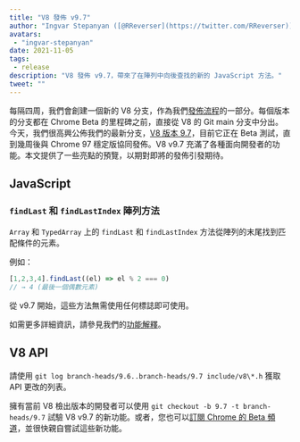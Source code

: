 ```yaml
---
title: "V8 發佈 v9.7"
author: "Ingvar Stepanyan ([@RReverser](https://twitter.com/RReverser))"
avatars: 
 - "ingvar-stepanyan"
date: 2021-11-05
tags: 
 - release
description: "V8 發佈 v9.7，帶來了在陣列中向後查找的新的 JavaScript 方法。"
tweet: ""
---
```

每隔四周，我們會創建一個新的 V8 分支，作為我們[發佈流程](https://v8.dev/docs/release-process)的一部分。每個版本的分支都在 Chrome Beta 的里程碑之前，直接從 V8 的 Git main 分支中分出。今天，我們很高興公佈我們的最新分支，[V8 版本 9.7](https://chromium.googlesource.com/v8/v8.git/+log/branch-heads/9.7)，目前它正在 Beta 測試，直到幾周後與 Chrome 97 穩定版協同發佈。V8 v9.7 充滿了各種面向開發者的功能。本文提供了一些亮點的預覽，以期對即將的發佈引發期待。

<!--truncate-->
## JavaScript

### `findLast` 和 `findLastIndex` 陣列方法

`Array` 和 `TypedArray` 上的 `findLast` 和 `findLastIndex` 方法從陣列的末尾找到匹配條件的元素。

例如：

```js
[1,2,3,4].findLast((el) => el % 2 === 0)
// → 4 (最後一個偶數元素)
```

從 v9.7 開始，這些方法無需使用任何標誌即可使用。

如需更多詳細資訊，請參見我們的[功能解釋](https://v8.dev/features/finding-in-arrays#finding-elements-from-the-end)。

## V8 API

請使用 `git log branch-heads/9.6..branch-heads/9.7 include/v8\*.h` 獲取 API 更改的列表。

擁有當前 V8 檢出版本的開發者可以使用 `git checkout -b 9.7 -t branch-heads/9.7` 試驗 V8 v9.7 的新功能。或者，您也可以[訂閱 Chrome 的 Beta 頻道](https://www.google.com/chrome/browser/beta.html)，並很快親自嘗試這些新功能。
